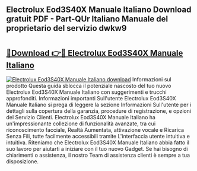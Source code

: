 ## Electrolux Eod3S40X Manuale Italiano Download gratuit PDF - Part-QUr Italiano Manuale del proprietario del servizio dwkw9

# <h2><a href="http://dfgivdb.blite.top/?on=Electrolux+Eod3S40X+Manuale+Italiano">🔗Download 👉🔴 Electrolux Eod3S40X Manuale Italiano</a></h2>

[![Electrolux Eod3S40X Manuale Italiano download](https://i.imgur.com/lujVjoI.png)](http://dfgivdb.blite.top/?on=Electrolux+Eod3S40X+Manuale+Italiano)
Informazioni sul prodotto Questa guida sblocca il potenziale nascosto del tuo nuovo Electrolux Eod3S40X Manuale Italiano con suggerimenti e trucchi approfonditi. Informazioni importanti Sull'utente Electrolux Eod3S40X Manuale Italiano si prega di leggere la sezione Informazioni Sull'utente per i dettagli sulla copertura della garanzia, procedure di registrazione, e opzioni del Servizio Clienti. Electrolux Eod3S40X Manuale Italiano ha un'impressionante collezione di funzionalità avanzate, tra cui riconoscimento facciale, Realtà Aumentata, attivazione vocale e Ricarica Senza Fili, tutte facilmente accessibili tramite L'interfaccia utente intuitiva e intuitiva. Riteniamo che Electrolux Eod3S40X Manuale Italiano abbia fatto il suo lavoro per aiutarti a iniziare con il tuo nuovo Gadget. Se hai bisogno di chiarimenti o assistenza, il nostro Team di assistenza clienti è sempre a tua disposizione.

